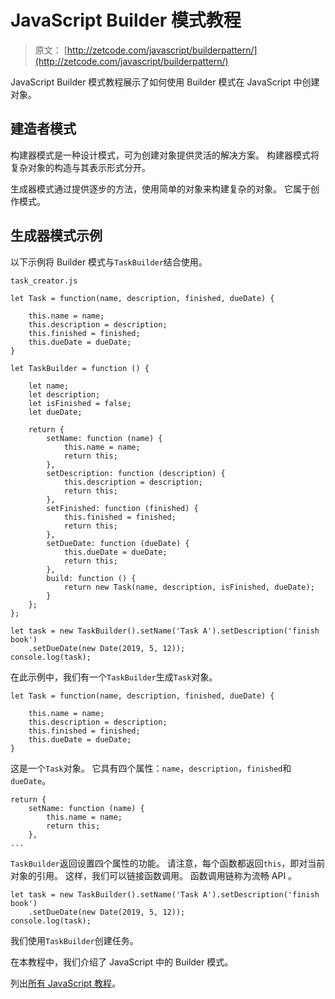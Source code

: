 # JavaScript Builder 模式教程

> 原文： [http://zetcode.com/javascript/builderpattern/](http://zetcode.com/javascript/builderpattern/)

JavaScript Builder 模式教程展示了如何使用 Builder 模式在 JavaScript 中创建对象。

## 建造者模式

构建器模式是一种设计模式，可为创建对象提供灵活的解决方案。 构建器模式将复杂对象的构造与其表示形式分开。

生成器模式通过提供逐步的方法，使用简单的对象来构建复杂的对象。 它属于创作模式。

## 生成器模式示例

以下示例将 Builder 模式与`TaskBuilder`结合使用。

`task_creator.js`

```
let Task = function(name, description, finished, dueDate) {

    this.name = name;
    this.description = description;
    this.finished = finished;
    this.dueDate = dueDate;
}

let TaskBuilder = function () {

    let name;
    let description;
    let isFinished = false;
    let dueDate;

    return {
        setName: function (name) {
            this.name = name;
            return this;
        },
        setDescription: function (description) {
            this.description = description;
            return this;
        },
        setFinished: function (finished) {
            this.finished = finished;
            return this;
        },
        setDueDate: function (dueDate) {
            this.dueDate = dueDate;
            return this;
        },
        build: function () {
            return new Task(name, description, isFinished, dueDate);
        }
    };
};

let task = new TaskBuilder().setName('Task A').setDescription('finish book')
    .setDueDate(new Date(2019, 5, 12));
console.log(task);

```

在此示例中，我们有一个`TaskBuilder`生成`Task`对象。

```
let Task = function(name, description, finished, dueDate) {

    this.name = name;
    this.description = description;
    this.finished = finished;
    this.dueDate = dueDate;
}

```

这是一个`Task`对象。 它具有四个属性：`name`，`description`，`finished`和`dueDate`。

```
return {
    setName: function (name) {
        this.name = name;
        return this;
    },
...    

```

`TaskBuilder`返回设置四个属性的功能。 请注意，每个函数都返回`this`，即对当前对象的引用。 这样，我们可以链接函数调用。 函数调用链称为流畅 API 。

```
let task = new TaskBuilder().setName('Task A').setDescription('finish book')
    .setDueDate(new Date(2019, 5, 12));
console.log(task);

```

我们使用`TaskBuilder`创建任务。

在本教程中，我们介绍了 JavaScript 中的 Builder 模式。

列出[所有 JavaScript 教程](/all/#js)。
